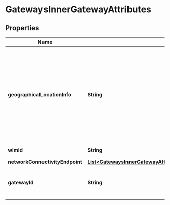 
# GatewaysInnerGatewayAttributes

## Properties
Name | Type | Description | Notes
------------ | ------------- | ------------- | -------------
**geographicalLocationInfo** | **String** | It provides information about the geographic location (e.g. geographic coordinates or address of the building, etc.) of the NFVI resources that the VIM manages. | 
**wimId** | **String** | Identification of the WIM. | 
**networkConnectivityEndpoint** | [**List&lt;GatewaysInnerGatewayAttributesNetworkConnectivityEndpoint&gt;**](GatewaysInnerGatewayAttributesNetworkConnectivityEndpoint.md) |  | 
**gatewayId** | **String** | Identification of the gateway in the format IPv4. | 



